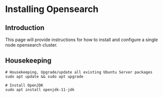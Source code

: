 # Installing Opensearch

## Introduction

This page will provide instructions for how to install and configure a single node opensearch cluster.

## Housekeeping

```shell
# Housekeeping, Upgrade/update all existing Ubuntu Server packages
sudo apt update && sudo apt upgrade

# Install OpenJDK
sudo apt install openjdk-11-jdk

```
